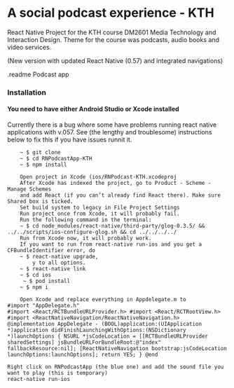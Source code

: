 # A social podcast experience - KTH

React Native Project for the KTH course DM2601 Media Technology and Interaction Design.
Theme for the course was podcasts, audio books and video services.

(New version with updated React Native (0.57) and integrated navigations)

.readme Podcast app


### Installation
#### You need to have either Android Studio or Xcode installed
Currently there is a bug where some have problems running
react native applications with v.057. See (the lengthy and troublesome) instructions below to fix this 
if you have issues runnit it.

```
	~ $ git clone
	~ $ cd RNPodcastApp-KTH
	~ $ npm install

	Open project in Xcode (ios/RNPodcast-KTH.xcodeproj
	After Xcode has indexed the project, go to Product - Scheme - Manage Schemes
	and add React (if you can’t already find React there). Make sure Shared box is ticked.
	Set build system to legacy in File Project Settings
	Run project once from Xcode, it will probably fail.
	Run the following command in the terminal: 
	~ $ cd node_modules/react-native/third-party/glog-0.3.5/ && ../../scripts/ios-configure-glog.sh && cd ../../../../
	Run from Xcode now, it will probably work.
    If you want to run from react-native run-ios and you get a CFBundleIdentifier error, do
    ~ $ react-native upgrade, 
        y to all options.
    ~ $ react-native link
	~ $ cd ios
	 ~ $ pod install
    ~ $ npm i

	Open Xcode and replace everything in Appdelegate.m to 	
#import "AppDelegate.h"
#import <React/RCTBundleURLProvider.h> #import <React/RCTRootView.h> #import <ReactNativeNavigation/ReactNativeNavigation.h> @implementation AppDelegate - (BOOL)application:(UIApplication *)application didFinishLaunchingWithOptions:(NSDictionary *)launchOptions { NSURL *jsCodeLocation = [[RCTBundleURLProvider sharedSettings] jsBundleURLForBundleRoot:@"index" fallbackResource:nil]; [ReactNativeNavigation bootstrap:jsCodeLocation launchOptions:launchOptions]; return YES; } @end

Right click on RNPodcastApp (the blue one) and add the sound file you want to play (this is temporary)
react-native run-ios


